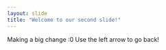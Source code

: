 ```yaml
---
layout: slide
title: "Welcome to our second slide!"
---
```

Making a big change :0
Use the left arrow to go back!
